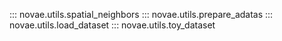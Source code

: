 ::: novae.utils.spatial_neighbors
::: novae.utils.prepare_adatas
::: novae.utils.load_dataset
::: novae.utils.toy_dataset
